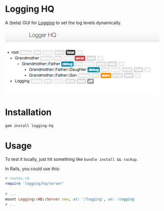 # Logging HQ

A (beta) GUI for [Logging](https://github.com/TwP/logging) to set the log levels dynamically.

![screenshot](https://github.com/bukowskis/logging-hq/raw/master/doc/screenshot.png)

# Installation

```bash
gem install logging-hq
````

# Usage

To test it locally, just hit something like `bundle install && rackup`.

In Rails, you could use this:

```ruby
# routes.rb
require 'logging/hq/server'

# ...
mount Logging::HQ::Server.new, at: '/logging', as: :logging
# ...
````
